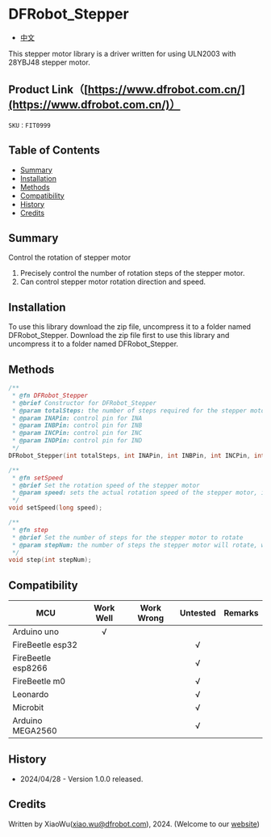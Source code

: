 # DFRobot_Stepper

* [中文](./README_CN.md)

This stepper motor library is a driver written for using ULN2003 with 28YBJ48 stepper motor.


## Product Link（[https://www.dfrobot.com.cn/](https://www.dfrobot.com.cn/)）
    SKU：FIT0999
    
## Table of Contents

* [Summary](#summary)
* [Installation](#installation)
* [Methods](#methods)
* [Compatibility](#compatibility)
* [History](#history)
* [Credits](#credits)


## Summary

Control the rotation of stepper motor

1. Precisely control the number of rotation steps of the stepper motor.<br>
2. Can control stepper motor rotation direction and speed.<br>

## Installation

To use this library download the zip file, uncompress it to a folder named DFRobot_Stepper.
Download the zip file first to use this library and uncompress it to a folder named DFRobot_Stepper.

## Methods

```C++
/**
 * @fn DFRobot_Stepper
 * @brief Constructor for DFRobot_Stepper
 * @param totalSteps: the number of steps required for the stepper motor to make one complete revolution
 * @param INAPin: control pin for INA
 * @param INBPin: control pin for INB
 * @param INCPin: control pin for INC
 * @param INDPin: control pin for IND
 */
DFRobot_Stepper(int totalSteps, int INAPin, int INBPin, int INCPin, int INDPin);

/**
 * @fn setSpeed
 * @brief Set the rotation speed of the stepper motor
 * @param speed: sets the actual rotation speed of the stepper motor, in RPM (Revolutions Per Minute)
 */
void setSpeed(long speed);

/**
 * @fn step
 * @brief Set the number of steps for the stepper motor to rotate
 * @param stepNum: the number of steps the stepper motor will rotate, where the direction is determined by the sign of the number
 */
void step(int stepNum);

```
## Compatibility

| MCU                | Work Well | Work Wrong | Untested | Remarks |
| ------------------ | :-------: | :--------: | :------: | ------- |
| Arduino uno        |     √     |            |          |         |
| FireBeetle esp32   |           |            |     √    |         |
| FireBeetle esp8266 |           |            |     √    |         |
| FireBeetle m0      |           |            |     √    |         |
| Leonardo           |           |            |     √    |         |
| Microbit           |           |            |     √    |         |
| Arduino MEGA2560   |           |            |     √    |         |

## History

- 2024/04/28 - Version 1.0.0 released.

## Credits

Written by XiaoWu(xiao.wu@dfrobot.com), 2024. (Welcome to our [website](https://www.dfrobot.com/))
